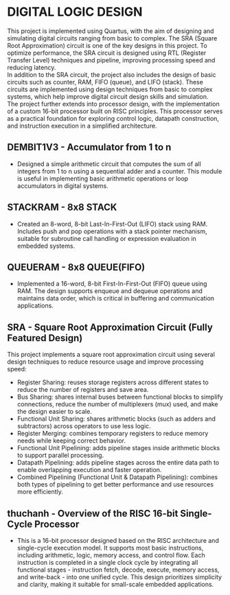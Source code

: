 # **DIGITAL LOGIC DESIGN**  
This project is implemented using Quartus, with the aim of designing and simulating digital circuits ranging from basic to complex. The SRA (Square Root Approximation) circuit is one of the key designs in this project. To optimize performance, the SRA circuit is designed using RTL (Register Transfer Level) techniques and pipeline, improving processing speed and reducing latency.  
In addition to the SRA circuit, the project also includes the design of basic circuits such as counter, RAM, FIFO (queue), and LIFO (stack). These circuits are implemented using design techniques from basic to complex systems, which help improve digital circuit design skills and simulation.  
The project further extends into processor design, with the implementation of a custom 16-bit processor built on RISC principles. This processor serves as a practical foundation for exploring control logic, datapath construction, and instruction execution in a simplified architecture.  

## **DEMBIT1V3 - Accumulator from 1 to n**
* Designed a simple arithmetic circuit that computes the sum of all integers from 1 to n using a sequential adder and a counter. This module is useful in implementing basic arithmetic operations or loop accumulators in digital systems.


## **STACKRAM - 8x8 STACK**
* Created an 8-word, 8-bit Last-In-First-Out (LIFO) stack using RAM. Includes push and pop operations with a stack pointer mechanism, suitable for subroutine call handling or expression evaluation in embedded systems.


## **QUEUERAM - 8x8 QUEUE(FIFO)**  
* Implemented a 16-word, 8-bit First-In-First-Out (FIFO) queue using RAM. The design supports enqueue and dequeue operations and maintains data order, which is critical in buffering and communication applications.


## **SRA - Square Root Approximation Circuit (Fully Featured Design)**  
This project implements a square root approximation circuit using several design techniques to reduce resource usage and improve processing speed:
 * Register Sharing: reuses storage registers across different states to reduce the number of registers and save area.
 * Bus Sharing: shares internal buses between functional blocks to simplify connections, reduce the number of multiplexers (mux) used, and make the design easier to scale.
 * Functional Unit Sharing: shares arithmetic blocks (such as adders and subtractors) across operators to use less logic.
 * Register Merging: combines temporary registers to reduce memory needs while keeping correct behavior.
 * Functional Unit Pipelining: adds pipeline stages inside arithmetic blocks to support parallel processing.
 * Datapath Pipelining: adds pipeline stages across the entire data path to enable overlapping execution and faster operation.
 * Combined Pipelining (Functional Unit & Datapath Pipelining): combines both types of pipelining to get better performance and use resources more efficiently.


## **thuchanh - Overview of the RISC 16-bit Single-Cycle Processor**  
* This is a 16-bit processor designed based on the RISC architecture and single-cycle execution model. It supports most basic instructions, including arithmetic, logic, memory access, and control flow. Each instruction is completed in a single clock cycle by integrating all functional stages - instruction fetch, decode, execute, memory access, and write-back - into one unified cycle. This design prioritizes simplicity and clarity, making it suitable for small-scale embedded applications.
